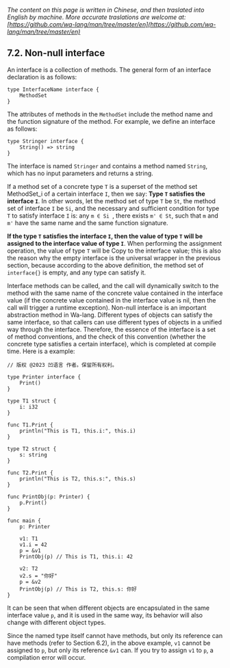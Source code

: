 *The content on this page is written in Chinese, and then traslated into English by machine. More accurate traslations are welcome at: [https://github.com/wa-lang/man/tree/master/en](https://github.com/wa-lang/man/tree/master/en)*

## 7.2. Non-null interface

An interface is a collection of methods. The general form of an interface declaration is as follows:
```wa
type InterfaceName interface {
    MethodSet
}
```

The attributes of methods in the `MethodSet` include the method name and the function signature of the method. For example, we define an interface as follows:
```wa
type Stringer interface {
    String() => string
}
```

The interface is named `Stringer` and contains a method named `String`, which has no input parameters and returns a string.

If a method set of a concrete type `T` is a superset of the method set MethodSet_i of a certain interface `I`, then we say: **Type `T` satisfies the interface `I`**. In other words, let the method set of type `T` be `St`, the method set of interface `I` be `Si`, and the necessary and sufficient condition for type `T` to satisfy interface `I` is: any `m ∈ Si `, there exists `m' ∈ St`, such that `m` and `m'` have the same name and the same function signature.

**If the type `T` satisfies the interface `I`, then the value of type `T` will be assigned to the interface value of type `I`**. When performing the assignment operation, the value of type `T` will be Copy to the interface value; this is also the reason why the empty interface is the universal wrapper in the previous section, because according to the above definition, the method set of `interface{}` is empty, and any type can satisfy it.

Interface methods can be called, and the call will dynamically switch to the method with the same name of the concrete value contained in the interface value (if the concrete value contained in the interface value is nil, then the call will trigger a runtime exception). Non-null interface is an important abstraction method in Wa-lang. Different types of objects can satisfy the same interface, so that callers can use different types of objects in a unified way through the interface. Therefore, the essence of the interface is a set of method conventions, and the check of this convention (whether the concrete type satisfies a certain interface), which is completed at compile time. Here is a example:
```wa
// 版权 @2023 凹语言 作者。保留所有权利。

type Printer interface {
    Print()
}

type T1 struct {
    i: i32
}

func T1.Print {
    println("This is T1, this.i:", this.i)
}

type T2 struct {
    s: string
}

func T2.Print {
    println("This is T2, this.s:", this.s)
}

func PrintObj(p: Printer) {
    p.Print()
}

func main {
    p: Printer

    v1: T1
    v1.i = 42
    p = &v1
    PrintObj(p) // This is T1, this.i: 42

    v2: T2
    v2.s = "你好"
    p = &v2
    PrintObj(p) // This is T2, this.s: 你好
}
```

It can be seen that when different objects are encapsulated in the same interface value `p`, and it is used in the same way, its behavior will also change with different object types.

Since the named type itself cannot have methods, but only its reference can have methods (refer to Section 6.2), in the above example, `v1` cannot be assigned to `p`, but only its reference `&v1` can. If you try to assign `v1` to `p`, a compilation error will occur.